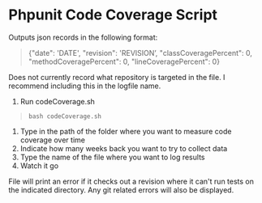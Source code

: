 # Phpunit Code Coverage Script
Outputs json records in the following format:
> {"date": 'DATE', "revision": 'REVISION’, "classCoveragePercent": 0, "methodCoveragePercent": 0, "lineCoveragePercent": 0}

Does not currently record what repository is targeted in the file. I recommend including this in the logfile name.

1. Run codeCoverage.sh 
>`bash codeCoverage.sh`
1. Type in the path of the folder where you want to measure code coverage over time
1. Indicate how many weeks back you want to try to collect data
1. Type the name of the file where you want to log results
1. Watch it go

File will print an error if it checks out a revision where it can't run tests on the indicated directory. Any git related errors will also be displayed.